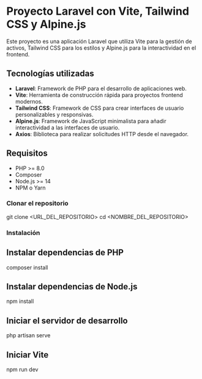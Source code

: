 # Proyecto Laravel con Vite, Tailwind CSS y Alpine.js

Este proyecto es una aplicación Laravel que utiliza Vite para la gestión de activos, Tailwind CSS para los estilos y Alpine.js para la interactividad en el frontend.

## Tecnologías utilizadas

- **Laravel**: Framework de PHP para el desarrollo de aplicaciones web.
- **Vite**: Herramienta de construcción rápida para proyectos frontend modernos.
- **Tailwind CSS**: Framework de CSS para crear interfaces de usuario personalizables y responsivas.
- **Alpine.js**: Framework de JavaScript minimalista para añadir interactividad a las interfaces de usuario.
- **Axios**: Biblioteca para realizar solicitudes HTTP desde el navegador.

## Requisitos

- PHP >= 8.0
- Composer
- Node.js >= 14
- NPM o Yarn

### Clonar el repositorio

git clone <URL_DEL_REPOSITORIO>
cd <NOMBRE_DEL_REPOSITORIO>

### Instalación
## Instalar dependencias de PHP
composer install
## Instalar dependencias de Node.js
npm install

## Iniciar el servidor de desarrollo
php artisan serve

## Iniciar Vite
npm run dev



